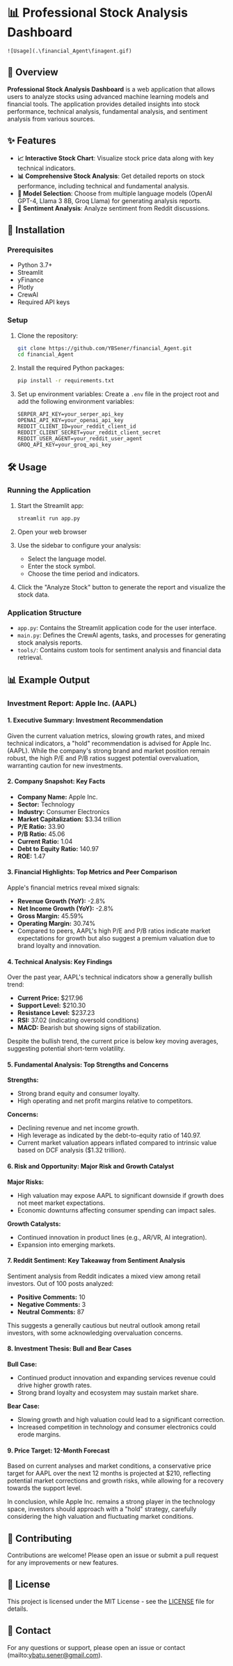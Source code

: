 # 📊 Professional Stock Analysis Dashboard

    ![Usage](.\financial_Agent\finagent.gif)

## 🌟 Overview
**Professional Stock Analysis Dashboard** is a web application that allows users to analyze stocks using advanced machine learning models and financial tools. The application provides detailed insights into stock performance, technical analysis, fundamental analysis, and sentiment analysis from various sources.

## ✨ Features
- **📈 Interactive Stock Chart**: Visualize stock price data along with key technical indicators.
- **📊 Comprehensive Stock Analysis**: Get detailed reports on stock performance, including technical and fundamental analysis.
- **🤖 Model Selection**: Choose from multiple language models (OpenAI GPT-4, Llama 3 8B, Groq Llama) for generating analysis reports.
- **💬 Sentiment Analysis**: Analyze sentiment from Reddit discussions.

## 🚀 Installation

### Prerequisites
- Python 3.7+
- Streamlit
- yFinance
- Plotly
- CrewAI
- Required API keys

### Setup
1. Clone the repository:
    ```sh
    git clone https://github.com/YBSener/financial_Agent.git
    cd financial_Agent
    ```
2. Install the required Python packages:
    ```sh
    pip install -r requirements.txt
    ```

3. Set up environment variables:
    Create a `.env` file in the project root and add the following environment variables:
    ```env
    SERPER_API_KEY=your_serper_api_key
    OPENAI_API_KEY=your_openai_api_key
    REDDIT_CLIENT_ID=your_reddit_client_id
    REDDIT_CLIENT_SECRET=your_reddit_client_secret
    REDDIT_USER_AGENT=your_reddit_user_agent
    GROQ_API_KEY=your_groq_api_key
    ```

## 🛠️ Usage

### Running the Application
1. Start the Streamlit app:
    ```sh
    streamlit run app.py
    ```

2. Open your web browser 

3. Use the sidebar to configure your analysis:
    - Select the language model.
    - Enter the stock symbol.
    - Choose the time period and indicators.

4. Click the "Analyze Stock" button to generate the report and visualize the stock data.

### Application Structure
- `app.py`: Contains the Streamlit application code for the user interface.
- `main.py`: Defines the CrewAI agents, tasks, and processes for generating stock analysis reports.
- `tools/`: Contains custom tools for sentiment analysis and financial data retrieval.

## 📊 Example Output

### Investment Report: Apple Inc. (AAPL)

#### 1. Executive Summary: Investment Recommendation
Given the current valuation metrics, slowing growth rates, and mixed technical indicators, a "hold" recommendation is advised for Apple Inc. (AAPL). While the company's strong brand and market position remain robust, the high P/E and P/B ratios suggest potential overvaluation, warranting caution for new investments.

#### 2. Company Snapshot: Key Facts
- **Company Name:** Apple Inc.
- **Sector:** Technology
- **Industry:** Consumer Electronics
- **Market Capitalization:** $3.34 trillion
- **P/E Ratio:** 33.90
- **P/B Ratio:** 45.06
- **Current Ratio:** 1.04
- **Debt to Equity Ratio:** 140.97
- **ROE:** 1.47

#### 3. Financial Highlights: Top Metrics and Peer Comparison
Apple's financial metrics reveal mixed signals:
- **Revenue Growth (YoY):** -2.8%
- **Net Income Growth (YoY):** -2.8%
- **Gross Margin:** 45.59%
- **Operating Margin:** 30.74%
- Compared to peers, AAPL's high P/E and P/B ratios indicate market expectations for growth but also suggest a premium valuation due to brand loyalty and innovation.

#### 4. Technical Analysis: Key Findings
Over the past year, AAPL's technical indicators show a generally bullish trend:
- **Current Price:** $217.96
- **Support Level:** $210.30
- **Resistance Level:** $237.23
- **RSI:** 37.02 (indicating oversold conditions)
- **MACD:** Bearish but showing signs of stabilization.

Despite the bullish trend, the current price is below key moving averages, suggesting potential short-term volatility.

#### 5. Fundamental Analysis: Top Strengths and Concerns
**Strengths:**
- Strong brand equity and consumer loyalty.
- High operating and net profit margins relative to competitors.

**Concerns:**
- Declining revenue and net income growth.
- High leverage as indicated by the debt-to-equity ratio of 140.97.
- Current market valuation appears inflated compared to intrinsic value based on DCF analysis ($1.32 trillion).

#### 6. Risk and Opportunity: Major Risk and Growth Catalyst
**Major Risks:**
- High valuation may expose AAPL to significant downside if growth does not meet market expectations.
- Economic downturns affecting consumer spending can impact sales.

**Growth Catalysts:**
- Continued innovation in product lines (e.g., AR/VR, AI integration).
- Expansion into emerging markets.

#### 7. Reddit Sentiment: Key Takeaway from Sentiment Analysis
Sentiment analysis from Reddit indicates a mixed view among retail investors. Out of 100 posts analyzed:
- **Positive Comments:** 10
- **Negative Comments:** 3
- **Neutral Comments:** 87

This suggests a generally cautious but neutral outlook among retail investors, with some acknowledging overvaluation concerns.

#### 8. Investment Thesis: Bull and Bear Cases
**Bull Case:**
- Continued product innovation and expanding services revenue could drive higher growth rates.
- Strong brand loyalty and ecosystem may sustain market share.

**Bear Case:**
- Slowing growth and high valuation could lead to a significant correction.
- Increased competition in technology and consumer electronics could erode margins.

#### 9. Price Target: 12-Month Forecast
Based on current analyses and market conditions, a conservative price target for AAPL over the next 12 months is projected at $210, reflecting potential market corrections and growth risks, while allowing for a recovery towards the support level.

In conclusion, while Apple Inc. remains a strong player in the technology space, investors should approach with a "hold" strategy, carefully considering the high valuation and fluctuating market conditions.

## 🤝 Contributing
Contributions are welcome! Please open an issue or submit a pull request for any improvements or new features.

## 📜 License
This project is licensed under the MIT License - see the [LICENSE](LICENSE) file for details.

## 📧 Contact
For any questions or support, please open an issue or contact (mailto:ybatu.sener@gmail.com).

